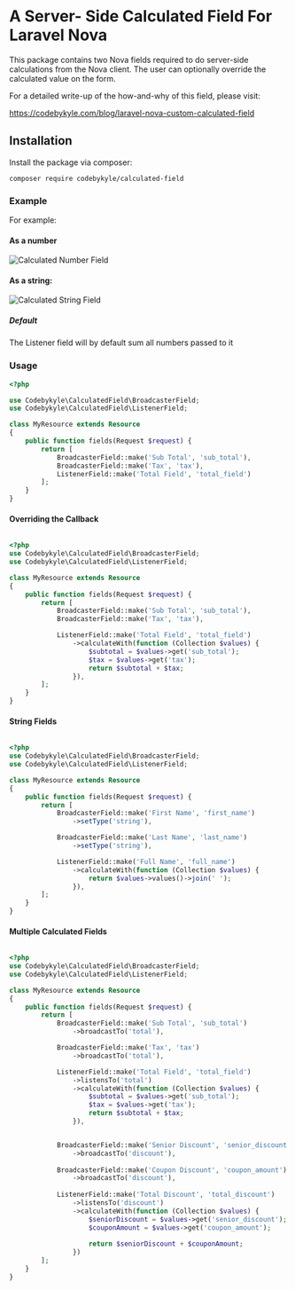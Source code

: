 # A Server- Side Calculated Field For Laravel Nova

This package contains two Nova fields required to do server-side calculations from the Nova client. 
The user can optionally override the calculated value on the form.

For a detailed write-up of the how-and-why of this field, please visit:

https://codebykyle.com/blog/laravel-nova-custom-calculated-field

## Installation

Install the package via composer:

`composer require codebykyle/calculated-field`


### Example
For example:
#### As a number
![Calculated Number Field](https://cbk-website.s3.amazonaws.com/calculated-field/number_calc_field.gif "Calculated Number Field")

#### As a string:
![Calculated String Field](https://cbk-website.s3.amazonaws.com/calculated-field/string_calc_field.gif "Calculated String Field")

##### Default
The Listener field will by default sum all numbers passed to it

### Usage
```php
<?php

use Codebykyle\CalculatedField\BroadcasterField;
use Codebykyle\CalculatedField\ListenerField;

class MyResource extends Resource
{
    public function fields(Request $request) {
        return [    
            BroadcasterField::make('Sub Total', 'sub_total'),
            BroadcasterField::make('Tax', 'tax'),
            ListenerField::make('Total Field', 'total_field')
        ];
    }
}
```

#### Overriding the Callback

```php

<?php
use Codebykyle\CalculatedField\BroadcasterField;
use Codebykyle\CalculatedField\ListenerField;

class MyResource extends Resource
{
    public function fields(Request $request) {
        return [    
            BroadcasterField::make('Sub Total', 'sub_total'),
            BroadcasterField::make('Tax', 'tax'),

            ListenerField::make('Total Field', 'total_field')
                ->calculateWith(function (Collection $values) {
                    $subtotal = $values->get('sub_total');
                    $tax = $values->get('tax');
                    return $subtotal + $tax;
                }),
        ];
    }
}
```


#### String Fields
```php

<?php
use Codebykyle\CalculatedField\BroadcasterField;
use Codebykyle\CalculatedField\ListenerField;

class MyResource extends Resource
{
    public function fields(Request $request) {
        return [    
            BroadcasterField::make('First Name', 'first_name')
                ->setType('string'),

            BroadcasterField::make('Last Name', 'last_name')
                ->setType('string'),

            ListenerField::make('Full Name', 'full_name')
                ->calculateWith(function (Collection $values) {
                    return $values->values()->join(' ');
                }),
        ];
    }
}
```


#### Multiple Calculated Fields

```php

<?php
use Codebykyle\CalculatedField\BroadcasterField;
use Codebykyle\CalculatedField\ListenerField;

class MyResource extends Resource
{
    public function fields(Request $request) {
        return [    
            BroadcasterField::make('Sub Total', 'sub_total')
                ->broadcastTo('total'),

            BroadcasterField::make('Tax', 'tax')
                ->broadcastTo('total'),

            ListenerField::make('Total Field', 'total_field')
                ->listensTo('total')
                ->calculateWith(function (Collection $values) {
                    $subtotal = $values->get('sub_total');
                    $tax = $values->get('tax');
                    return $subtotal + $tax;
                }),


            BroadcasterField::make('Senior Discount', 'senior_discount')
                ->broadcastTo('discount'),
    
            BroadcasterField::make('Coupon Discount', 'coupon_amount')
                ->broadcastTo('discount'),
    
            ListenerField::make('Total Discount', 'total_discount')
                ->listensTo('discount')
                ->calculateWith(function (Collection $values) {
                    $seniorDiscount = $values->get('senior_discount');
                    $couponAmount = $values->get('coupon_amount');
    
                    return $seniorDiscount + $couponAmount;
                })
        ];
    }
}
```
